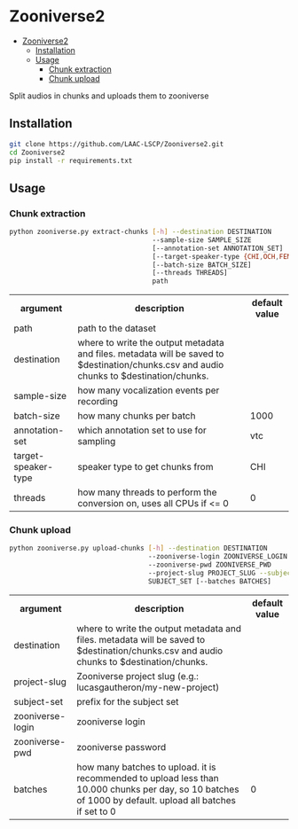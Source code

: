 # Zooniverse2

- [Zooniverse2](#zooniverse2)
  - [Installation](#installation)
  - [Usage](#usage)
    - [Chunk extraction](#chunk-extraction)
    - [Chunk upload](#chunk-upload)

Split audios in chunks and uploads them to zooniverse

## Installation

```bash
git clone https://github.com/LAAC-LSCP/Zooniverse2.git
cd Zooniverse2
pip install -r requirements.txt
```

## Usage

### Chunk extraction

```bash
python zooniverse.py extract-chunks [-h] --destination DESTINATION
                                    --sample-size SAMPLE_SIZE
                                    [--annotation-set ANNOTATION_SET]
                                    [--target-speaker-type {CHI,OCH,FEM,MAL}]
                                    [--batch-size BATCH_SIZE]
                                    [--threads THREADS]
                                    path
```

<table>
<tr>
    <th>argument</th>
    <th>description</th>
    <th>default value</th>
</tr>
<tr>
    <td>path</td>
    <td>path to the dataset</td>
    <td></td>
</tr>
<tr>
    <td>destination</td>
    <td>where to write the output metadata and files. metadata will be saved to $destination/chunks.csv and audio chunks to $destination/chunks.</td>
    <td></td>
</tr>
<tr>
    <td>sample-size</td>
    <td>how many vocalization events per recording</td>
    <td></td>
</tr>
<tr>
    <td>batch-size</td>
    <td>how many chunks per batch</td>
    <td>1000</td>
</tr>
<tr>
    <td>annotation-set</td>
    <td>which annotation set to use for sampling</td>
    <td>vtc</td>
</tr>
<tr>
    <td>target-speaker-type</td>
    <td>speaker type to get chunks from</td>
    <td>CHI</td>
</tr>
<tr>
    <td>threads</td>
    <td>how many threads to perform the conversion on, uses all CPUs if <= 0</td>
    <td>0</td>
</tr>
</table>

### Chunk upload


```bash
python zooniverse.py upload-chunks [-h] --destination DESTINATION
                                   --zooniverse-login ZOONIVERSE_LOGIN
                                   --zooniverse-pwd ZOONIVERSE_PWD
                                   --project-slug PROJECT_SLUG --subject-set
                                   SUBJECT_SET [--batches BATCHES]
```

<table>
<tr>
    <th>argument</th>
    <th>description</th>
    <th>default value</th>
</tr>
<tr>
    <td>destination</td>
    <td>where to write the output metadata and files. metadata will be saved to $destination/chunks.csv and audio chunks to $destination/chunks.</td>
    <td></td>
</tr>
<tr>
    <td>project-slug</td>
    <td>Zooniverse project slug (e.g.: lucasgautheron/my-new-project)</td>
    <td></td>
</tr>
<tr>
    <td>subject-set</td>
    <td>prefix for the subject set</td>
    <td></td>
</tr>
<tr>
    <td>zooniverse-login</td>
    <td>zooniverse login</td>
    <td></td>
</tr>
<tr>
    <td>zooniverse-pwd</td>
    <td>zooniverse password</td>
    <td></td>
</tr>
<tr>
    <td>batches</td>
    <td>how many batches to upload. it is recommended to upload less than 10.000 chunks per day, so 10 batches of 1000 by default. upload all batches if set to 0</td>
    <td>0</td>
</tr>
</table>

